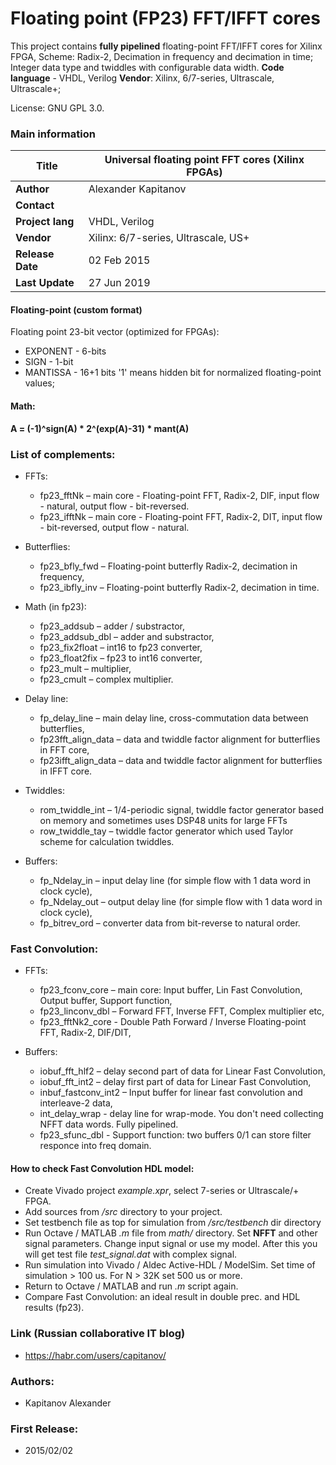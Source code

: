 # Floating point (FP23) FFT/IFFT cores

This project contains **fully pipelined** floating-point FFT/IFFT cores for Xilinx FPGA, Scheme: Radix-2, Decimation in frequency and decimation in time;    
Integer data type and twiddles with configurable data width. 
**Code language** - VHDL, Verilog 
**Vendor**: Xilinx, 6/7-series, Ultrascale, Ultrascale+;  

License: GNU GPL 3.0. 

### Main information

| **Title**         | Universal floating point FFT cores (Xilinx FPGAs) |
| -- | -- |
| **Author**        | Alexander Kapitanov                        |
| **Contact**       | <hidden>                                   |
| **Project lang**  | VHDL, Verilog                              |
| **Vendor**        | Xilinx: 6/7-series, Ultrascale, US+        |
| **Release Date**  | 02 Feb 2015                                |
| **Last Update**   | 27 Jun 2019                                |

#### Floating-point (custom format)

Floating point 23-bit vector (optimized for FPGAs): 
- EXPONENT - 6-bits 
- SIGN - 1-bit 
- MANTISSA - 16+1 bits 
'1' means hidden bit for normalized floating-point values; 

#### Math: 
**A = (-1)^sign(A) * 2^(exp(A)-31) * mant(A)**

### List of complements:
- FFTs:
   * fp23_fftNk  – main core - Floating-point FFT, Radix-2, DIF, input flow - natural, output flow - bit-reversed. 
   * fp23_ifftNk – main core - Floating-point FFT, Radix-2, DIT, input flow - bit-reversed, output flow - natural.

- Butterflies:
   * fp23_bfly_fwd – Floating-point butterfly Radix-2, decimation in frequency, 
   * fp23_ibfly_inv – Floating-point butterfly Radix-2, decimation in time. 

- Math (in fp23):
   * fp23_addsub – adder / substractor, 
   * fp23_addsub_dbl – adder and substractor, 
   * fp23_fix2float – int16 to fp23 converter, 
   * fp23_float2fix – fp23 to int16 converter,
   * fp23_mult – multiplier,
   * fp23_cmult – complex multiplier.

- Delay line:
  * fp_delay_line – main delay line, cross-commutation data between butterflies,
  * fp23fft_align_data – data and twiddle factor alignment for butterflies in FFT core,
  * fp23ifft_align_data – data and twiddle factor alignment for butterflies in IFFT core.

- Twiddles:
  * rom_twiddle_int – 1/4-periodic signal, twiddle factor generator based on memory and sometimes uses DSP48 units for large FFTs
  * row_twiddle_tay – twiddle factor generator which used Taylor scheme for calculation twiddles.

- Buffers:
  * fp_Ndelay_in  – input delay line (for simple flow with 1 data word in clock cycle),
  * fp_Ndelay_out – output delay line (for simple flow with 1 data word in clock cycle),
  * fp_bitrev_ord – converter data from bit-reverse to natural order.

### Fast Convolution:
- FFTs:
   * fp23_fconv_core  – main core: Input buffer, Lin Fast Convolution, Output buffer, Support function,
   * fp23_linconv_dbl – Forward FFT, Inverse FFT, Complex multiplier etc,
   * fp23_fftNk2_core - Double Path Forward / Inverse Floating-point FFT, Radix-2, DIF/DIT,

- Buffers:
  * iobuf_fft_hlf2 – delay second part of data for Linear Fast Convolution, 
  * iobuf_fft_int2 – delay first part of data for Linear Fast Convolution, 
  * inbuf_fastconv_int2 – Input buffer for linear fast convolution and interleave-2 data, 
  * int_delay_wrap - delay line for wrap-mode. You don't need collecting NFFT data words. Fully pipelined.
  * fp23_sfunc_dbl - Support function: two buffers 0/1 can store filter responce into freq domain.

#### How to check Fast Convolution HDL model:
- Create Vivado project *example.xpr*, select 7-series or Ultrascale/+ FPGA.
- Add sources from */src* directory to your project.
- Set testbench file as top for simulation from */src/testbench* dir directory
- Run Octave / MATLAB *.m* file from *math/* directory. Set **NFFT** and other signal parameters. Change input signal or use my model. After this you will get test file *test_signal.dat* with complex signal.
- Run simulation into Vivado / Aldec Active-HDL / ModelSim. Set time of simulation > 100 us. For N > 32K set 500 us or more.
- Return to Octave / MATLAB and run *.m* script again. 
- Compare Fast Convolution: an ideal result in double prec. and HDL results (fp23).


### Link (Russian collaborative IT blog)
  * https://habr.com/users/capitanov/
  
### Authors:
  * Kapitanov Alexander  
  
### First Release:
  * 2015/02/02
